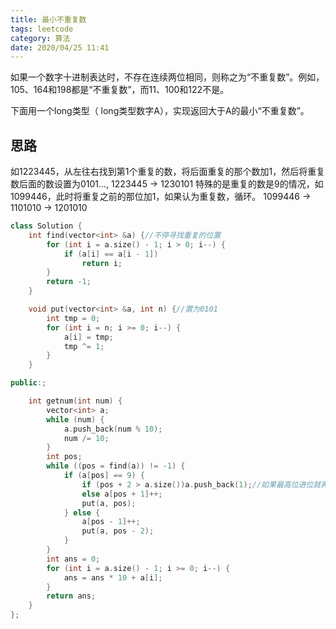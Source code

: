 ```yaml
---
title: 最小不重复数
tags: leetcode
category: 算法
date: 2020/04/25 11:41
---
```


如果一个数字十进制表达时，不存在连续两位相同，则称之为“不重复数”。例如，105、164和198都是“不重复数”，而11、100和122不是。

下面用一个long类型（ long类型数字A），实现返回大于A的最小“不重复数”。

## 思路

如1223445，从左往右找到第1个重复的数，将后面重复的那个数加1，然后将重复数后面的数设置为0101...,
   1223445  -> 1230101
特殊的是重复的数是9的情况，如1099446，此时将重复之前的那位加1，如果认为重复数，循环。
   1099446  -> 1101010 -> 1201010

```c++
class Solution {
    int find(vector<int> &a) {//不停寻找重复的位置
        for (int i = a.size() - 1; i > 0; i--) {
            if (a[i] == a[i - 1])
                return i;
        }
        return -1;
    }

    void put(vector<int> &a, int n) {//置为0101
        int tmp = 0;
        for (int i = n; i >= 0; i--) {
            a[i] = tmp;
            tmp ^= 1;
        }
    }

public:;

    int getnum(int num) {
        vector<int> a;
        while (num) {
            a.push_back(num % 10);
            num /= 10;
        }
        int pos;
        while ((pos = find(a)) != -1) {
            if (a[pos] == 9) {
                if (pos + 2 > a.size())a.push_back(1);//如果最高位进位就再开一位。
                else a[pos + 1]++;
                put(a, pos);
            } else {
                a[pos - 1]++;
                put(a, pos - 2);
            }
        }
        int ans = 0;
        for (int i = a.size() - 1; i >= 0; i--) {
            ans = ans * 10 + a[i];
        }
        return ans;
    }
};
```

